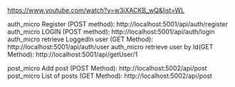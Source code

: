 https://www.youtube.com/watch?v=w3iXACKB_wQ&list=WL

auth_micro Register (POST method): http://localhost:5001/api/auth/register
auth_micro LOGIN (POST method): http://localhost:5001/api/auth/login
auth_micro retrieve LoggedIn user (GET Method): http://localhost:5001/api/auth/user
auth_micro retrieve user by Id(GET Method): http://localhost:5001/api/getUser/1

post_micro Add post (POST Method): http://localhost:5002/api/post
post_micro List of posts (GET Method): http://localhost:5002/api/post
